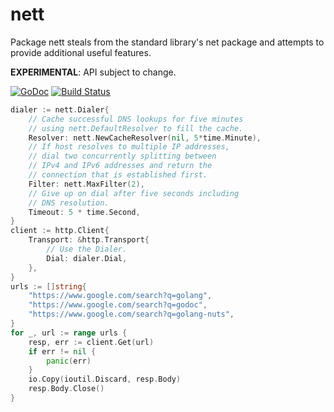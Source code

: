 nett
====

Package nett steals from the standard library's net package and attempts to provide additional useful features.

**EXPERIMENTAL**: API subject to change.

[![GoDoc](https://godoc.org/github.com/abursavich/nett?status.svg)](https://godoc.org/github.com/abursavich/nett) [![Build Status](https://travis-ci.org/abursavich/nett.svg?branch=master)](https://travis-ci.org/abursavich/nett)

```Go
dialer := nett.Dialer{
    // Cache successful DNS lookups for five minutes
    // using nett.DefaultResolver to fill the cache.
    Resolver: nett.NewCacheResolver(nil, 5*time.Minute),
    // If host resolves to multiple IP addresses,
    // dial two concurrently splitting between
    // IPv4 and IPv6 addresses and return the
    // connection that is established first.
    Filter: nett.MaxFilter(2),
    // Give up on dial after five seconds including
    // DNS resolution.
    Timeout: 5 * time.Second,
}
client := http.Client{
    Transport: &http.Transport{
        // Use the Dialer.
        Dial: dialer.Dial,
    },
}
urls := []string{
    "https://www.google.com/search?q=golang",
    "https://www.google.com/search?q=godoc",
    "https://www.google.com/search?q=golang-nuts",
}
for _, url := range urls {
    resp, err := client.Get(url)
    if err != nil {
        panic(err)
    }
    io.Copy(ioutil.Discard, resp.Body)
    resp.Body.Close()
}
```
